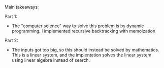 Main takeaways:

Part 1:
- The "computer science" way to solve this problem is by dynamic programming. I implemented recursive backtracking with memoization.

Part 2:
- The inputs got too big, so this should instead be solved by mathematics. This is a linear system, and the implentation solves the linear system using linear algebra instead of search.

